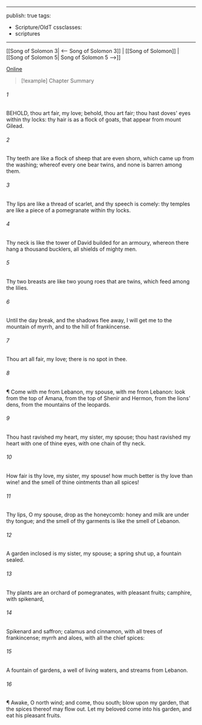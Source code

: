 

---
publish: true
tags:
  - Scripture/OldT
cssclasses:
  - scriptures
---
[[Song of Solomon 3| <-- Song of Solomon 3]] | [[Song of Solomon]] | [[Song of Solomon 5| Song of Solomon 5 -->]]

[Online](https://churchofjesuschrist.org/study/scriptures/ot/song/4?lang=eng)

>[!example] Chapter Summary
>
###### 1
BEHOLD, thou art fair, my love; behold, thou art fair; thou hast doves' eyes within thy locks: thy hair is as a flock of goats, that appear from mount Gilead.
###### 2
Thy teeth are like a flock of sheep that are even shorn, which came up from the washing; whereof every one bear twins, and none is barren among them.
###### 3
Thy lips are like a thread of scarlet, and thy speech is comely: thy temples are like a piece of a pomegranate within thy locks.
###### 4
Thy neck is like the tower of David builded for an armoury, whereon there hang a thousand bucklers, all shields of mighty men.
###### 5
Thy two breasts are like two young roes that are twins, which feed among the lilies.
###### 6
Until the day break, and the shadows flee away, I will get me to the mountain of myrrh, and to the hill of frankincense.
###### 7
Thou art all fair, my love; there is no spot in thee.
###### 8
¶ Come with me from Lebanon, my spouse, with me from Lebanon: look from the top of Amana, from the top of Shenir and Hermon, from the lions' dens, from the mountains of the leopards.
###### 9
Thou hast ravished my heart, my sister, my spouse; thou hast ravished my heart with one of thine eyes, with one chain of thy neck.
###### 10
How fair is thy love, my sister, my spouse! how much better is thy love than wine! and the smell of thine ointments than all spices!
###### 11
Thy lips, O my spouse, drop as the honeycomb: honey and milk are under thy tongue; and the smell of thy garments is like the smell of Lebanon.
###### 12
A garden inclosed is my sister, my spouse; a spring shut up, a fountain sealed.
###### 13
Thy plants are an orchard of pomegranates, with pleasant fruits; camphire, with spikenard,
###### 14
Spikenard and saffron; calamus and cinnamon, with all trees of frankincense; myrrh and aloes, with all the chief spices:
###### 15
A fountain of gardens, a well of living waters, and streams from Lebanon.
###### 16
¶ Awake, O north wind; and come, thou south; blow upon my garden, that the spices thereof may flow out. Let my beloved come into his garden, and eat his pleasant fruits.



